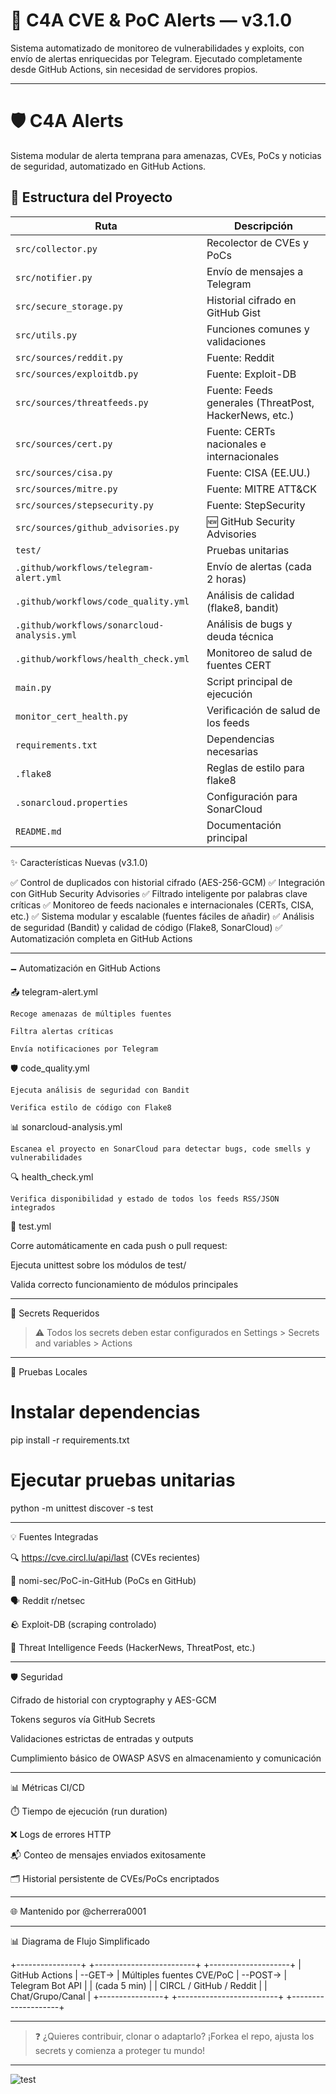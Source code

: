 
# 🔐 C4A CVE & PoC Alerts — v3.1.0

Sistema automatizado de monitoreo de vulnerabilidades y exploits, con envío de alertas enriquecidas por Telegram. Ejecutado completamente desde GitHub Actions, sin necesidad de servidores propios.

---

# 🛡️ C4A Alerts

Sistema modular de alerta temprana para amenazas, CVEs, PoCs y noticias de seguridad, automatizado en GitHub Actions.

## 📁 Estructura del Proyecto

| Ruta                                  | Descripción                                               |
|---------------------------------------|-----------------------------------------------------------|
| `src/collector.py`                    | Recolector de CVEs y PoCs                                |
| `src/notifier.py`                     | Envío de mensajes a Telegram                             |
| `src/secure_storage.py`               | Historial cifrado en GitHub Gist                         |
| `src/utils.py`                        | Funciones comunes y validaciones                         |
| `src/sources/reddit.py`              | Fuente: Reddit                                           |
| `src/sources/exploitdb.py`           | Fuente: Exploit-DB                                       |
| `src/sources/threatfeeds.py`         | Fuente: Feeds generales (ThreatPost, HackerNews, etc.)   |
| `src/sources/cert.py`                | Fuente: CERTs nacionales e internacionales               |
| `src/sources/cisa.py`                | Fuente: CISA (EE.UU.)                                    |
| `src/sources/mitre.py`               | Fuente: MITRE ATT&CK                                     |
| `src/sources/stepsecurity.py`        | Fuente: StepSecurity                                     |
| `src/sources/github_advisories.py`   | 🆕 GitHub Security Advisories                            |
| `test/`                               | Pruebas unitarias                                        |
| `.github/workflows/telegram-alert.yml` | Envío de alertas (cada 2 horas)                          |
| `.github/workflows/code_quality.yml` | Análisis de calidad (flake8, bandit)                     |
| `.github/workflows/sonarcloud-analysis.yml` | Análisis de bugs y deuda técnica                 |
| `.github/workflows/health_check.yml` | Monitoreo de salud de fuentes CERT                       |
| `main.py`                             | Script principal de ejecución                            |
| `monitor_cert_health.py`             | Verificación de salud de los feeds                       |
| `requirements.txt`                   | Dependencias necesarias                                  |
| `.flake8`                             | Reglas de estilo para flake8                             |
| `.sonarcloud.properties`             | Configuración para SonarCloud                            |
| `README.md`                           | Documentación principal                                  |



✨ Características Nuevas (v3.1.0)

✅ Control de duplicados con historial cifrado (AES-256-GCM)
✅ Integración con GitHub Security Advisories
✅ Filtrado inteligente por palabras clave críticas
✅ Monitoreo de feeds nacionales e internacionales (CERTs, CISA, etc.)
✅ Sistema modular y escalable (fuentes fáciles de añadir)
✅ Análisis de seguridad (Bandit) y calidad de código (Flake8, SonarCloud)
✅ Automatización completa en GitHub Actions


---

🗕️ Automatización en GitHub Actions

📤 telegram-alert.yml

    Recoge amenazas de múltiples fuentes

    Filtra alertas críticas

    Envía notificaciones por Telegram

🛡️ code_quality.yml

    Ejecuta análisis de seguridad con Bandit

    Verifica estilo de código con Flake8

📊 sonarcloud-analysis.yml

    Escanea el proyecto en SonarCloud para detectar bugs, code smells y vulnerabilidades

🔍 health_check.yml

    Verifica disponibilidad y estado de todos los feeds RSS/JSON integrados


🧪 test.yml

Corre automáticamente en cada push o pull request:

Ejecuta unittest sobre los módulos de test/

Valida correcto funcionamiento de módulos principales



---

🔐 Secrets Requeridos

> ⚠️ Todos los secrets deben estar configurados en Settings > Secrets and variables > Actions




---

🧪 Pruebas Locales

# Instalar dependencias
pip install -r requirements.txt

# Ejecutar pruebas unitarias
python -m unittest discover -s test


---

💡 Fuentes Integradas

🔍 https://cve.circl.lu/api/last (CVEs recientes)

📂 nomi-sec/PoC-in-GitHub (PoCs en GitHub)

🗣️ Reddit r/netsec

🪨 Exploit-DB (scraping controlado)

📰 Threat Intelligence Feeds (HackerNews, ThreatPost, etc.)



---

🛡️ Seguridad

Cifrado de historial con cryptography y AES-GCM

Tokens seguros vía GitHub Secrets

Validaciones estrictas de entradas y outputs

Cumplimiento básico de OWASP ASVS en almacenamiento y comunicación



---

📊 Métricas CI/CD

⏱️ Tiempo de ejecución (run duration)

❌ Logs de errores HTTP

📬 Conteo de mensajes enviados exitosamente

🗂️ Historial persistente de CVEs/PoCs encriptados



---

🌐 Mantenido por @cherrera0001


---
📊 Diagrama de Flujo Simplificado

+----------------+         +-------------------------+          +--------------------+
| GitHub Actions | --GET-> | Múltiples fuentes CVE/PoC | --POST-> | Telegram Bot API   |
| (cada 5 min)   |         | CIRCL / GitHub / Reddit |          | Chat/Grupo/Canal   |
+----------------+         +-------------------------+          +--------------------+


---

> ❓ ¿Quieres contribuir, clonar o adaptarlo? ¡Forkea el repo, ajusta los secrets y comienza a proteger tu mundo!

-----



![test](https://github.com/user-attachments/assets/af972a8b-a743-438c-b37e-261b142716e8)
